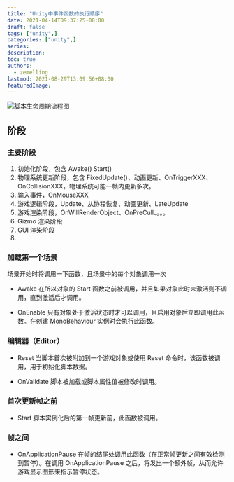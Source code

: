 ```yaml
---
title: "Unity中事件函数的执行顺序"
date: 2021-04-14T09:37:25+08:00
draft: false
tags: ["unity",]
categories: ["unity",]
series:
description:
toc: true
authors:
  - zemelling
lastmod: 2021-08-29T13:09:56+08:00
featuredImage:
---
```


![脚本生命周期流程图](https://docs.unity3d.com/cn/2020.3/uploads/Main/monobehaviour_flowchart.svg)

## 阶段

### 主要阶段

1. 初始化阶段，包含 Awake() Start()
2. 物理系统更新阶段，包含 FixedUpdate()、动画更新、OnTriggerXXX、OnCollisionXXX，物理系统可能一帧内更新多次。
3. 输入事件，OnMouseXXX
4. 游戏逻辑阶段，Update、从协程恢复、动画更新、LateUpdate
5. 游戏渲染阶段，OnWillRenderObject、OnPreCull、。。。
6. Gizmo 渲染阶段
7. GUI 渲染阶段
8. 

### 加载第一个场景

场景开始时将调用一下函数，且场景中的每个对象调用一次

* Awake 在所以对象的 Start 函数之前被调用，并且如果对象此时未激活则不调用，直到激活后才调用。

* OnEnable 只有对象处于激活状态时才可以调用，且启用对象后立即调用此函数。在创建 MonoBehaviour 实例时会执行此函数。

### 编辑器（Editor）

* Reset 当脚本首次被附加到一个游戏对象或使用 Reset 命令时，该函数被调用，用于初始化脚本数据。

* OnValidate 脚本被加载或脚本属性值被修改时调用。

###  首次更新帧之前

* Start 脚本实例化后的第一帧更新前，此函数被调用。

### 帧之间

* OnApplicationPause 在帧的结尾处调用此函数（在正常帧更新之间有效检测到暂停）。在调用 OnApplicationPause 之后，将发出一个额外帧，从而允许游戏显示图形来指示暂停状态。


